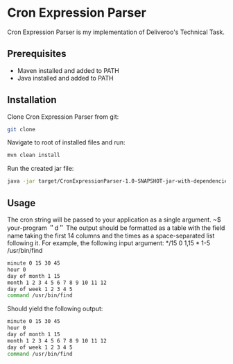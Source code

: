 # Cron Expression Parser

Cron Expression Parser is my implementation of Deliveroo's Technical Task.

## Prerequisites

* Maven installed and added to PATH
* Java installed and added to PATH

## Installation

Clone Cron Expression Parser from git:
```bash
git clone
```
Navigate to root of installed files and run:
```bash
mvn clean install
```
Run the created jar file:

```bash
java -jar target/CronExpressionParser-1.0-SNAPSHOT-jar-with-dependencies.jar "*/15 0 1,15 * 1-5 /usr/bin/find"
```

## Usage
The cron string will be passed to your application as a single argument. ~$ your-program ＂d＂
The output should be formatted as a table with the field name taking the first 14 columns and the times as a space-separated list following it.
For example, the following input argument:
*/15 0 1,15 * 1-5 /usr/bin/find
```bash
minute 0 15 30 45
hour 0
day of month 1 15
month 1 2 3 4 5 6 7 8 9 10 11 12
day of week 1 2 3 4 5
command /usr/bin/find
```


Should yield the following output:
```bash
minute 0 15 30 45
hour 0
day of month 1 15
month 1 2 3 4 5 6 7 8 9 10 11 12
day of week 1 2 3 4 5
command /usr/bin/find
```